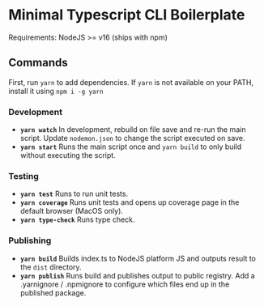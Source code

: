 # Minimal Typescript CLI Boilerplate

Requirements: NodeJS >= v16 (ships with npm)

## Commands

First, run `yarn` to add dependencies. If `yarn` is not available on your PATH, install it using `npm i -g yarn`

### Development

- **`yarn watch`** In development, rebuild on file save and re-run the main script. Update `nodemon.json` to change the script executed on save.
- **`yarn start`** Runs the main script once and `yarn build` to only build without executing the script.

### Testing

- **`yarn test`** Runs to run unit tests.
- **`yarn coverage`** Runs unit tests and opens up coverage page in the default browser (MacOS only).
- **`yarn type-check`** Runs type check.

### Publishing

- **`yarn build`** Builds index.ts to NodeJS platform JS and outputs result to the `dist` directory.
- **`yarn publish`** Runs build and publishes output to public registry. Add a .yarnignore / .npmignore to configure which files end up in the published package.
